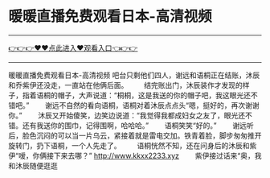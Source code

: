 # 暖暖直播免费观看日本-高清视频

<hr/><a href="https://github.com/lkijoi/chun/issues/1">👉👉👉♥♥点此进入♥观看入口👈👉👉</a><hr/>

暖暖直播免费观看日本-高清视频
吧台只剩他们四人，谢远和语桐正在结账，沐辰和乔紫伊还没走，一直站在他俩后面。
　　结完账出门，沐辰装作才发现的样子，指着语桐的帽子，大声说道：“桐桐，这是我送的你的帽子吧，我这眼光还不错吧。”
　　谢远不自然的看向语桐，语桐对着沐辰点点头“嗯，挺好的，再次谢谢你。”
　　沐辰又开始傻笑，边笑边说道：“我觉得我都成妇女之友了，眼光还不错。还有我送你的围巾，记得围啊，哈哈哈。”
　　语桐笑笑“好的。”
　　谢远听后，脸色沉闷的可以当一片乌云，紧接着就是雷电交加。铁青着脸，脚步匆匆推开旋转门，扔下语桐，一个人先走了。
　　语桐恍然不知，还在问身后的沐辰和紫伊“嗳，你俩接下来去哪？”
  http://www.kkxx2233.xyz
　　紫伊接过话来“奥，我和沐辰随便逛逛
